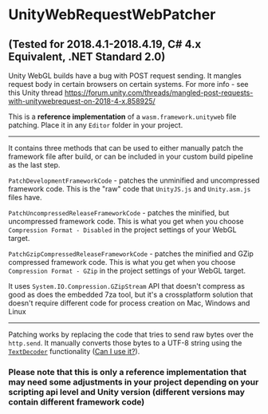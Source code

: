 # UnityWebRequestWebPatcher
## (Tested for 2018.4.1-2018.4.19, C# 4.x Equivalent, .NET Standard 2.0)

Unity WebGL builds have a bug with POST request sending. 
It mangles request body in certain browsers on certain systems. For more info - see this Unity thread https://forum.unity.com/threads/mangled-post-requests-with-unitywebrequest-on-2018-4-x.858925/

This is a **reference implementation** of a `wasm.framework.unityweb` file patching. Place it in any `Editor` folder in your project.
________________________________________________________

It contains three methods that can be used to either manually patch the framework file after build, or can be included in your custom build pipeline as the last step.

`PatchDevelopmentFrameworkCode` - patches the unminified and uncompressed framework code. This is the "raw" code that `UnityJS.js` and `Unity.asm.js` files have.

`PatchUncompressedReleaseFrameworkCode` - patches the minified, but uncompressed framework code. This is what you get when you choose `Compression Format - Disabled` in the project settings of your WebGL target.

`PatchGzipCompressedReleaseFrameworkCode` - patches the minified and GZip compressed framework code. This is what you get when you choose `Compression Format - GZip` in the project settings of your WebGL target.

It uses `System.IO.Compression.GZipStream` API that doesn't compress as good as does the embedded 7za tool, but it's a crossplatform solution that doesn't require different code for process creation on Mac, Windows and Linux
_________________________________________________________

Patching works by replacing the code that tries to send raw bytes over the `http.send`. It manually converts those bytes to a UTF-8 string using the [`TextDecoder`](https://developer.mozilla.org/en-US/docs/Web/API/TextDecoder) functionality ([Can I use it?](https://caniuse.com/#feat=mdn-api_textdecoder)).

### Please note that this is only a reference implementation that may need some adjustments in your project depending on your scripting api level and Unity version (different versions may contain different framework code)
